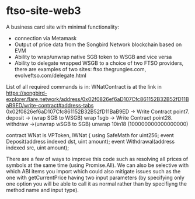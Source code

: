 # ftso-site-web3
A business card site with minimal functionality:

- connection via Metamask
- Output of price data from the Songbird Network blockchain based on EVM
- Ability to wrap/unwrap native SGB token to WSGB and vice versa
- Ability to delegate wrapped WSGB to a choice of two FTSO providers, there are examples of two sites: ftso.thegrungies.com, evolveftso.com/delegate.html

List of all required commands is in: WNatContract is at the link in https://songbird-explorer.flare.network/address/0x02f0826ef6aD107Cfc861152B32B52fD11BaB9ED/write-contract#address-tabs
0x02f0826ef6aD107Cfc861152B32B52fD11BaB9ED → Write Contract point7. deposit → (wrap SGB to WSGB) wrap 1sgb → Write Contract point28. withdraw →(unwrap wSGB to SGB) unwrap 10in18 (100000000000000000)

contract WNat is VPToken, IWNat { using SafeMath for uint256; event Deposit(address indexed dst, uint amount); event Withdrawal(address indexed src, uint amount);

There are a few of ways to improve this code such as resolving all prices of symbols at the same time (using Promise.All). We can also be selective with which ABI items you import which could also mitigate issues such as the one with getCurrentPrice having two input parameters (by specifying only one option you will be able to call it as normal rather than by specifiyng the method name and input type).
